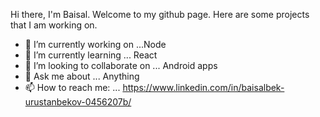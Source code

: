 
Hi there, I'm Baisal. Welcome to my github page. Here are some projects that I am working on. 

- 🔭 I’m currently working on ...Node
- 🌱 I’m currently learning ... React
- 👯 I’m looking to collaborate on ... Android apps
- 💬 Ask me about ... Anything
- 📫 How to reach me: ... https://www.linkedin.com/in/baisalbek-urustanbekov-0456207b/

